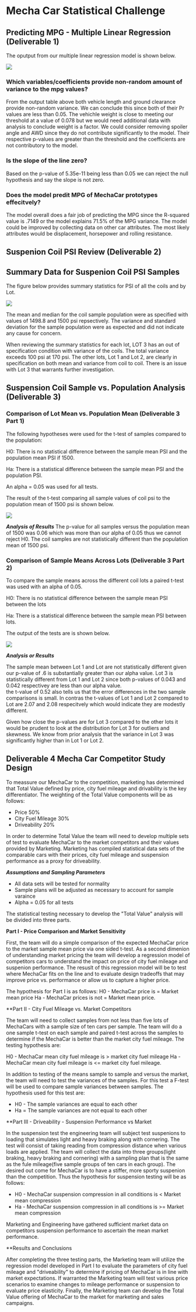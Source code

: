 # Mecha Car Statistical Challenge
## Predicting MPG - Multiple Linear Regression (Deliverable 1)
The oputput from our multiple linear regression model is shown below.

<img src="linear_regression_model_output.png">

### Which variables/coefficients provide non-random amount of variance to the mpg values?
From  the output table above both vehicle length and ground clearance provide non-random variance.  We can conclude this since both of their Pr values are less than 0.05.  The vehichle weight is close to meeting our threshold at a value of 0.078 but we would need additional data with analysis to conclude weight is a factor.  We could consider removing spoiler angle and AWD since they do not contribute significantly to the model.  Their respective p-values are greater than the threshold and the coefficients are not contributory to the model.  

### Is the slope of the line zero?
Based on the p-value of 5.35e-11 being less than 0.05 we can reject the null hypothesis and say the slope is not zero.

### Does the model predit MPG of MechaCar prototypes effecitvely?
The model overall does a fair job of predicting the MPG since the R-squared value is .7149 or the model explains 71.5% of the MPG variance.  The model could be improved by collecting data on other car attributes.  The most likely attributes would be displacement, horsepower and rolling resistance.

## Suspenion Coil PSI Review (Deliverable 2)
## Summary Data for Suspenion Coil PSI Samples

The figure below provides summary statistics for PSI of all the coils and by Lot.

<img src="Coil_Summary_Stats.png">

The mean and median for the coil sample population were as specified with values of 1498.8 and 1500 psi repsectively.  The variance and standard deviation for the sample population were as expected and did not indicate any cause for concern.

When reviewing the summary statistics for each lot, LOT 3 has an out of specification condition with variance of the coils.  The total variance exceeds 100 psi at 170 psi.  The other lots, Lot 1 and Lot 2, are clearly in specification on both mean and variance from coil to coil.  There is an issue with Lot 3 that warrants further investigation.

## Suspension Coil Sample vs. Population Analysis (Deliverable 3)

### Comparison of Lot Mean vs. Population Mean (Deliverable 3 Part 1)

The following hypotheses were used for the t-test of samples compared to the population:

H0: There is no statistical difference between the sample mean PSI and the population mean PSI if 1500.

Ha: There is a statistical difference between the sample mean PSI and the population PSI.  

An alpha = 0.05 was used for all tests.

The result of the t-test comparing all sample values of coil psi to the population mean of 1500 psi is shown below.

<img src="Sample_mean_to_Population.png">

***Analysis of Results***
The p-value for all samples versus the population mean of 1500 was 0.06 which was more than our alpha of 0.05 thus we cannot reject H0.  The coil samples are not statistically different than the population mean of 1500 psi. 


### Comparison of Sample Means Across Lots (Deliverable 3 Part 2)
To compare the sample means across the different coil lots a paired t-test was used with an alpha of 0.05.

H0: There is no statistical difference between the sample mean PSI between the lots

Ha: There is a statistical difference between the sample mean PSI between lots.

The output of the tests are is shown below.

<img src="Lot_Paired_Ttest.png" >

***Analysis or Results***

The sample mean between Lot 1 and Lot are not statistically different given our p-value of .6 is substantially greater than our alpha value.
Lot 3 is statistically different from Lot 1 and Lot 2 since both p-values of 0.043 and 0.042 respectivey are less than our alpha value.  
the t-value of 0.52 also tells us that the error differences in the two sample comparisons is small.  In contras the t-values of Lot 1 and Lot 2 compared to Lot are 2.07 and 2.08 respecitvely which would indicate they are modestly different.  

Given how close the p-values are for Lot 3 compared to the other lots it would be prudent to look at the distribution for Lot 3 for outliers and skewness.  We know from prior analysis that the variance in Lot 3 was significantly higher than in Lot 1 or Lot 2.

## Deliverable 4 Mecha Car Competitor Study Design

To meassure our MechaCar to the competition, marketing has determined that Total Value defined by price, city fuel mileage and drivability is the key differentiator.  The weighting of the Total Value components will be as follows:
- Price 50%
- City Fuel Mileage 30%
- Driveability  20%

In order to determine Total Value the team will need to develop multiple sets of test to evaluate MechaCar to the market competitors and their values provided by Marketing.  Marketing has compiled statistical data sets of the comparable cars with their prices, city fuel mileage and suspension performance as a proxy for driveability.

***Assumptions and Sampling Parameters***
- All data sets will be tested for normality
- Sample plans will be adjusted as necessary to account for sample varaince 
- Alpha = 0.05 for all tests

The statistical testing necessary to develop the "Total Value" analysis will be divided into three parts.

**Part I - Price Comparison and Market Sensitivity**

First, the team will do a simple comparison of the expected MechaCar price to the market sample mean price via one sided t-test.  As a second dimenion of understanding market pricing the team will develop a regression model of competitors cars to understand the impact on price of city fuel mileage and suspenion performance.  The resuslt of this regression model will be to test where MechaCar fits on the line and to evaluate design tradeoffs that may improve price vs. performance or allow us to capture a higher price.

The hypothesis for Part I is as follows:
H0 - MechaCar price is = Market mean price 
Ha - MechaCar prices is not = Market mean price.

**Part II - City Fuel Mileage vs. Market Competitors

The team will need to collect samples from not less than five lots of MechaCars with a sample size of ten cars per sample.  The team will do a one sample t-test on each sample and paired t-test across the samples to determine if the MechaCar is better than the market city fuel mileage.  The testing hypothesis are:

H0 - MechaCar mean city fuel mileage is > market city fuel mileage
Ha - MechaCar mean city fuel mileage is <= market city fuel mileage.

In addition to testing of the means sample to sample and versus the market, the team will need to test the variances of the samples.  For this test a F-test will be used to compare sample variances between samples.  The hypothesis used for this test are:
- H0 - The sample variances are equal to each other
- Ha = The sample variances are not equal to each other

**Part III - Driveability - Suspension Performance vs Market

In the suspension test the engineering team will subject test suspenions to loading that simulates light and heavy braking along with cornering.  The test will consist of taking reading from compression distance when various loads are applied.  The team will collect the data into three groups(light braking, heavy braking and cornering) with a sampling plan that is the same as the fule mileage(five sample groups of ten cars in each group).  The desired out come for MechaCar is to have a stiffer, more sporty suspenion than the competition.  Thus the hypothesis for suspension testing will be as follows:
- H0 - MechaCar suspension compression in all conditions is < Market mean compression
- Ha - MechaCar suspension compression in all conditions is >= Market mean compression

Marketing and Engineering have gathered sufficient market data on competitors suspension performance to ascertain the mean market performance.

**Results and Conclusions

After completing the three testing parts, the Marketing team will utilize the regression model developed in Part I to evaluate the parameters of city fuel mileage and "driveability" to determine if pricing of MechaCar is in line with market expectations.  If warranted the Marketing team will test various price scenarios to examine changes to mileage performance or suspension to evaluate price elasticity.   Finally, the Marketing team can develop the Total Value offering of MechaCar to the market for marketing and sales campaigns.

